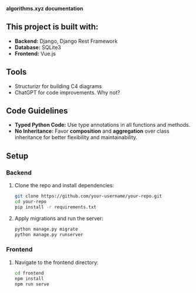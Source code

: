 **algorithms.xyz documentation**

## This project is built with:

- **Backend:** Django, Django Rest Framework
- **Database:** SQLite3
- **Frontend:** Vue.js

## Tools

- Structurizr for building C4 diagrams
- ChatGPT for code improvements. Why not? 
  
## Code Guidelines

- **Typed Python Code:** Use type annotations in all functions and methods.
- **No Inheritance:** Favor **composition** and **aggregation** over class inheritance for better flexibility and maintainability.

## Setup

### Backend
1. Clone the repo and install dependencies:
   ```bash
   git clone https://github.com/your-username/your-repo.git
   cd your-repo
   pip install -r requirements.txt
   ```
2. Apply migrations and run the server:
   ```bash
   python manage.py migrate
   python manage.py runserver
   ```

### Frontend
1. Navigate to the frontend directory:
   ```bash
   cd frontend
   npm install
   npm run serve
   ```
